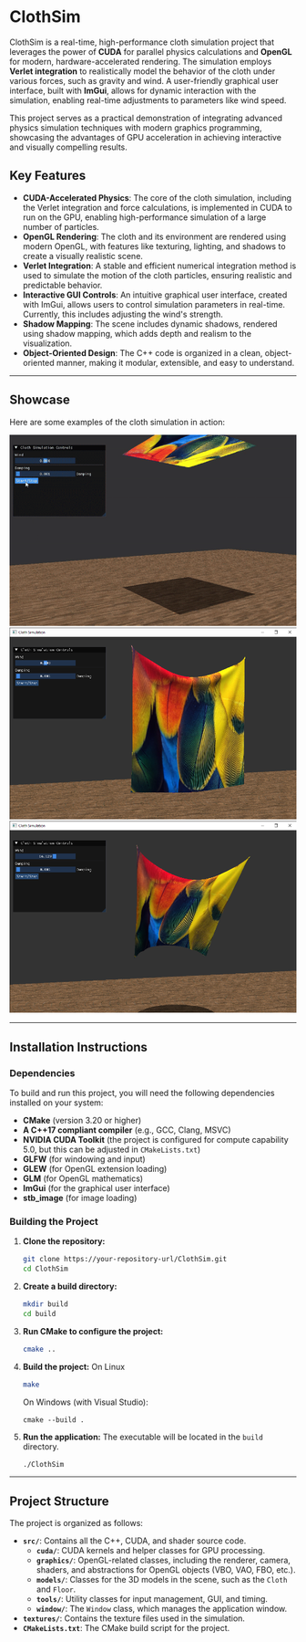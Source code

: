 # ClothSim

ClothSim is a real-time, high-performance cloth simulation project that leverages the power of **CUDA** for parallel physics calculations and **OpenGL** for modern, hardware-accelerated rendering. The simulation employs **Verlet integration** to realistically model the behavior of the cloth under various forces, such as gravity and wind. A user-friendly graphical user interface, built with **ImGui**, allows for dynamic interaction with the simulation, enabling real-time adjustments to parameters like wind speed.

This project serves as a practical demonstration of integrating advanced physics simulation techniques with modern graphics programming, showcasing the advantages of GPU acceleration in achieving interactive and visually compelling results.

## Key Features

* **CUDA-Accelerated Physics**: The core of the cloth simulation, including the Verlet integration and force calculations, is implemented in CUDA to run on the GPU, enabling high-performance simulation of a large number of particles.
* **OpenGL Rendering**: The cloth and its environment are rendered using modern OpenGL, with features like texturing, lighting, and shadows to create a visually realistic scene.
* **Verlet Integration**: A stable and efficient numerical integration method is used to simulate the motion of the cloth particles, ensuring realistic and predictable behavior.
* **Interactive GUI Controls**: An intuitive graphical user interface, created with ImGui, allows users to control simulation parameters in real-time. Currently, this includes adjusting the wind's strength.
* **Shadow Mapping**: The scene includes dynamic shadows, rendered using shadow mapping, which adds depth and realism to the visualization.
* **Object-Oriented Design**: The C++ code is organized in a clean, object-oriented manner, making it modular, extensible, and easy to understand.

---

## Showcase

Here are some examples of the cloth simulation in action:

![](./screenshots/gif.GIF)
![](./screenshots/1.PNG)
![](./screenshots/2.PNG)

---

## Installation Instructions

### Dependencies

To build and run this project, you will need the following dependencies installed on your system:

* **CMake** (version 3.20 or higher)
* **A C++17 compliant compiler** (e.g., GCC, Clang, MSVC)
* **NVIDIA CUDA Toolkit** (the project is configured for compute capability 5.0, but this can be adjusted in `CMakeLists.txt`)
* **GLFW** (for windowing and input)
* **GLEW** (for OpenGL extension loading)
* **GLM** (for OpenGL mathematics)
* **ImGui** (for the graphical user interface)
* **stb_image** (for image loading)

### Building the Project

1.  **Clone the repository:**
    ```bash
    git clone https://your-repository-url/ClothSim.git
    cd ClothSim
    ```

2.  **Create a build directory:**
    ```bash
    mkdir build
    cd build
    ```

3.  **Run CMake to configure the project:**
    ```bash
    cmake ..
    ```

4.  **Build the project:**
    On Linux
    ```bash
    make
    ```
    On Windows (with Visual Studio):
    ```
    cmake --build .
    ```

5.  **Run the application:**
    The executable will be located in the `build` directory.
    ```bash
    ./ClothSim
    ```

---

## Project Structure

The project is organized as follows:

* **`src/`**: Contains all the C++, CUDA, and shader source code.
    * **`cuda/`**: CUDA kernels and helper classes for GPU processing.
    * **`graphics/`**: OpenGL-related classes, including the renderer, camera, shaders, and abstractions for OpenGL objects (VBO, VAO, FBO, etc.).
    * **`models/`**: Classes for the 3D models in the scene, such as the `Cloth` and `Floor`.
    * **`tools/`**: Utility classes for input management, GUI, and timing.
    * **`window/`**: The `Window` class, which manages the application window.
* **`textures/`**: Contains the texture files used in the simulation.
* **`CMakeLists.txt`**: The CMake build script for the project.